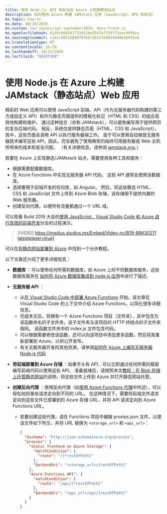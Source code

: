 ```yaml
---
title: 使用 Node.js、API 和标记在 Azure 上构建静态站点
description: 如何使用 Azure 构建 JAMstack 应用（JavaScript、API 和标记）
ms.topic: how-to
ms.date: 08/20/2019
ms.custom: seo-javascript-september2019, devx-track-js
ms.openlocfilehash: b126cb60341733451be555fa7759773aac99f6ce
ms.sourcegitcommit: c3a1c9051b89870f6bfdb3176463564963b97ba4
ms.translationtype: HT
ms.contentlocale: zh-CN
ms.lasthandoff: 10/22/2020
ms.locfileid: "92437160"
---
```

# <a name="build-jamstack-static-site-web-apps-on-azure-with-nodejs"></a>使用 Node.js 在 Azure 上构建 JAMstack（静态站点）Web 应用

精彩的 Web 应用可以使用 JavaScript 前端、API（作为无服务器代码构建的第三方或自定义 API）和作为静态页面提供的模板化标记（HTML 和 CSS）的组合高效地构建和维护。 通过这种组合（亦称 JAMstack），可以避免编写用于提供网页的复杂后端代码。 相反，系统仅提供静态页面（HTML、CSS 和 JavaScript），其中，这些页面会调用 API 以执行服务器端工作。 由于可以使用自动缩放无服务器技术编写这些 API，因此，完全避免了使用典型的始终可用服务器或 Web 主机所带来的成本和安全问题。 （有关详细信息，请参阅 [jamstack.org](https://jamstack.org/)。）

若要在 Azure 上实现静态/JAMstack 站点，需要使用各种工具和服务：

- 根据需要配置数据库。
- 在 Azure Functions 中实现无服务器 API 代码。 这些 API 通常会使用该数据库。
- 选择要用于前端开发的任何库，如 Angular。 然后，将这些静态 HTML、CSS 和 JavaScript 文件上传到 Azure Blob 存储，该存储用于提供内置的 Web 服务器。
- 创建反向代理，以便所有流量都通过一个 URL 域。

可以观看 Build 2019 大会的[使用 JavaScript、Visual Studio Code 和 Azure 进行高效的前端开发](https://azure.microsoft.com/resources/videos/build-2019-productive-front-end-development-with-javascript-visual-studio-code-and-azure/)分会的过程演示。

> [!VIDEO https://medius.studios.ms/Embed/Video-nc/B19-BRK3021?latestplayer=true]

可以在[将静态网站部署到 Azure](../tutorial-vscode-static-website-node-01.md) 中找到一个分步教程。

以下文章还介绍了更多详细信息：

- **数据库** ：可以使用任何所需的数据库，如 Azure 上的不同数据库服务，这些数据库服务在 [如何将 Azure 数据库集成到 node.js 应用](integrate-database.md)中进行了描述。
  
- **无服务器 API** ：

  - 从[在 Visual Studio Code 中部署 Azure Functions](../tutorial-vscode-serverless-node-01.md) 开始。该文章在 Visual Studio Code 的上下文中介绍 Azure Functions，以简化很多详细信息。
  - 完成本文后，将拥有一个 Azure Functions 项目（文件夹），其中包含为该函数命名的子文件夹，该子文件夹与该项目的 HTTP 终结点的子文件夹相同。 该函数文件夹中的 index.js 文件包含代码。
  - 可以根据需要修改该函数，还可以向该项目中添加更多函数，然后将其重新部署到 Azure，以供公开发布。
  - 有关无服务器开发的其他资源，请参阅[如何在 Azure 上编写无服务器 Node.js 代码](develop-serverless-apps.md)

- **将前端部署到 Azure 存储** ：如果手头有 API，可以立即通过任何所需的框架编写前端代码以使用这些 API。 准备就绪后，请按照本文[教程：在 Blob 存储上托管静态网站](/azure/storage/blobs/storage-blob-static-website-host)的说明，将这些文件上传到 Azure 并打开静态网站托管。

- **创建反向代理** ：使用反向代理（如[使用 Azure Functions 代理](/azure/azure-functions/functions-proxies)中所述），可以轻松地将某些请求定向到不同的 URL。 在这种情况下，需要将前端文件请求定向到这些文件已部署到的 Azure 存储 URL，并将 API 请求定向到 Azure Functions URL。

  - 若要创建这些代理，请在 Functions 项目中编辑 proxies.json 文件，以使该文件如下所示，并将 URL 替换为 `<storage_url>` 和 `<api_url>`：
  
    ```json
    {
      "$schema": "http://json.schemastore.org/proxies",
      "proxies": {
        "Static frontend on Azure Storage": {
          "matchCondition": {
            "route": "/{*restOfPath}"
          },
          "backendUri": "<storage_url>/{restOfPath}"
        },
        "Azure Functions API": {
          "matchCondition": {
            "route": "/api/{*restOfPath}"
          },
          "backendUri": "<api_url>/api/{restOfPath}"
        }
      }
    }
    ```

